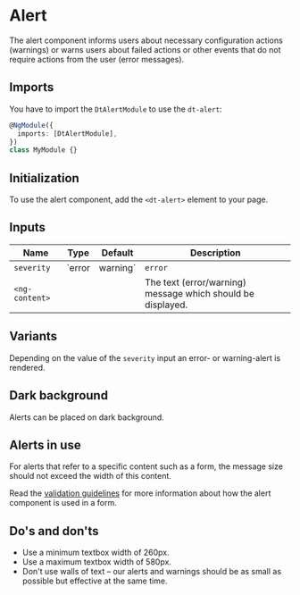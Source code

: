 # Alert

The alert component informs users about necessary configuration actions
(warnings) or warns users about failed actions or other events that do not
require actions from the user (error messages).

<ba-live-example name="DtExampleAlertWarning"></ba-live-example>

<ba-live-example name="DtExampleAlertError"></ba-live-example>

## Imports

You have to import the `DtAlertModule` to use the `dt-alert`:

```typescript
@NgModule({
  imports: [DtAlertModule],
})
class MyModule {}
```

## Initialization

To use the alert component, add the `<dt-alert>` element to your page.

## Inputs

| Name           | Type              | Default | Description                                                 |
| -------------- | ----------------- | ------- | ----------------------------------------------------------- |
| `severity`     | `error | warning` | `error` | Sets the alert severity.                                    |
| `<ng-content>` |                   |         | The text (error/warning) message which should be displayed. |

## Variants

Depending on the value of the `severity` input an error- or warning-alert is
rendered.

<ba-live-example name="DtExampleAlertInteractive"></ba-live-example>

## Dark background

Alerts can be placed on dark background.

<ba-live-example name="DtExampleAlertDark" themedark></ba-live-example>

<ba-live-example name="DtExampleAlertDarkError" themedark></ba-live-example>

## Alerts in use

For alerts that refer to a specific content such as a form, the message size
should not exceed the width of this content.

Read the
[validation guidelines](/patterns/validation/#page-specific-error-validation)
for more information about how the alert component is used in a form.

## Do's and don'ts

- Use a minimum textbox width of 260px.
- Use a maximum textbox width of 580px.
- Don't use walls of text – our alerts and warnings should be as small as
  possible but effective at the same time.
